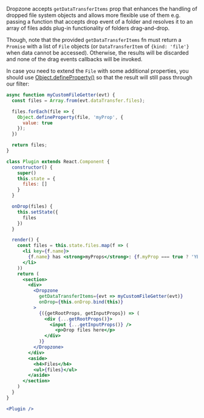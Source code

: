 Dropzone accepts `getDataTransferItems` prop that enhances the handling of dropped file system objects and allows more flexible use of them e.g. passing a function that accepts drop event of a folder and resolves it to an array of files adds plug-in functionality of folders drag-and-drop.

Though, note that the provided `getDataTransferItems` fn must return a `Promise` with a list of `File` objects (or `DataTransferItem` of `{kind: 'file'}` when data cannot be accessed).
Otherwise, the results will be discarded and none of the drag events callbacks will be invoked.

In case you need to extend the `File` with some additional properties, you should use [Object.defineProperty()](https://developer.mozilla.org/en-US/docs/Web/JavaScript/Reference/Global_Objects/Object/defineProperty) so that the result will still pass through our filter:

```jsx harmony
async function myCustomFileGetter(evt) {
  const files = Array.from(evt.dataTransfer.files);

  files.forEach(file => {
    Object.defineProperty(file, 'myProp', {
      value: true
    });
  })

  return files;
}

class Plugin extends React.Component {
  constructor() {
    super()
    this.state = {
      files: []
    }
  }

  onDrop(files) {
    this.setState({
      files
    })
  }

  render() {
    const files = this.state.files.map(f => (
      <li key={f.name}>
        {f.name} has <strong>myProps</strong>: {f.myProp === true ? 'YES' : ''}
      </li>
    ))
    return (
      <section>
        <div>
          <Dropzone
            getDataTransferItems={evt => myCustomFileGetter(evt)}
            onDrop={this.onDrop.bind(this)}
          >
            {({getRootProps, getInputProps}) => (
              <div {...getRootProps()}>
                <input {...getInputProps()} />
                  <p>Drop files here</p>
              </div>
            )}
          </Dropzone>
        </div>
        <aside>
          <h4>Files</h4>
          <ul>{files}</ul>
        </aside>
      </section>
    )
  }
}

<Plugin />
```
